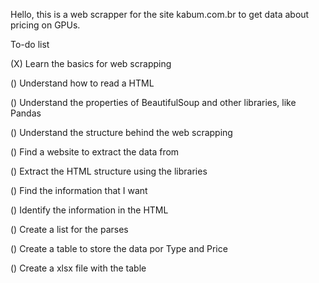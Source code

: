 Hello, this is a web scrapper for the site kabum.com.br to get data about pricing on GPUs.

To-do list

(X) Learn the basics for web scrapping

() Understand how to read a HTML

() Understand the properties of BeautifulSoup and other libraries, like Pandas

() Understand the structure behind the web scrapping

() Find a website to extract the data from

() Extract the HTML structure using the libraries

() Find the information that I want

() Identify the information in the HTML

() Create a list for the parses

() Create a table to store the data por Type and Price

() Create a xlsx file with the table
